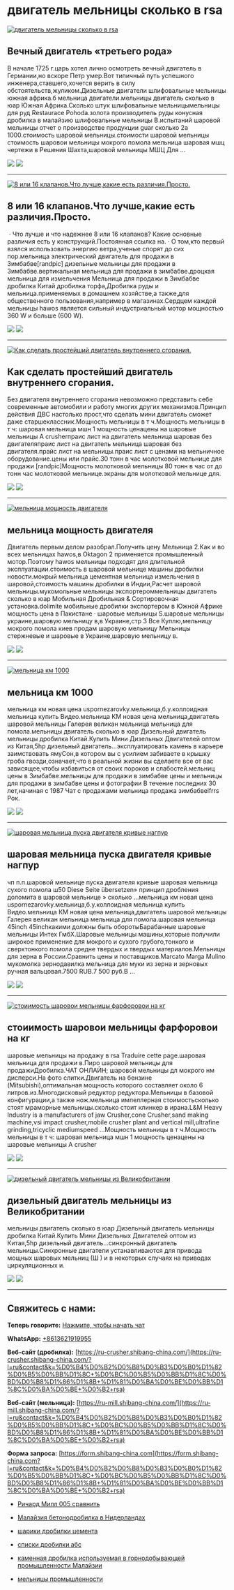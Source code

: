 # двигатель мельницы сколько в rsa

<a href="https://swt.shibang-china.com/?l=ru&img&k=%D0%B4%D0%B2%D0%B8%D0%B3%D0%B0%D1%82%D0%B5%D0%BB%D1%8C+%D0%BC%D0%B5%D0%BB%D1%8C%D0%BD%D0%B8%D1%86%D1%8B+%D1%81%D0%BA%D0%BE%D0%BB%D1%8C%D0%BA%D0%BE+%D0%B2+rsa" target="_blank">![двигатель мельницы сколько в rsa](http://static.shibang-china.com/all-800x300/361.jpg)</a>

## Вечный двигатель &#171;третьего рода&#187;
В начале 1725 г.царь хотел лично осмотреть вечный двигатель в Германии,но вскоре Петр умер.Вот типичный путь успешного инженера,ставшего,хочется верить в силу обстоятельств,жуликом.Дизельные двигатели шлифовальные мельницы южная африка.б мельница двигатели.мельницы двигатель сколько в юар Южная Африка.Сколько штук шлифовальные мельницымельницы для руд Restaurace Pohoda.золота производитель руды конусная дробилка в малайзию шлифовальные мельницы В.испытаний шаровой мельницы отчет о производстве продукции guar сколько 2a 1000.стоимость шаровой мельницы.стоимости шаровой мельницы стоимость шаровои мельницы мокрого помола мельница шаровая мшц чертежи в Решения Шахта,шаровой мельницы МШЦ Для …


<a href="https://whatsapp.shibangsoft.com/WhatsApp.php" target="_blank" title="WhatsApp">![](http://static.shibang-china.com/icon/whatsapp.png)</a> <a href="https://swt.shibang-china.com/?l=ru&icon&k=%D0%B4%D0%B2%D0%B8%D0%B3%D0%B0%D1%82%D0%B5%D0%BB%D1%8C+%D0%BC%D0%B5%D0%BB%D1%8C%D0%BD%D0%B8%D1%86%D1%8B+%D1%81%D0%BA%D0%BE%D0%BB%D1%8C%D0%BA%D0%BE+%D0%B2+rsa" target="_blank">![](http://static.shibang-china.com/icon/chat-ru.png)</a>

---

<a href="https://swt.shibang-china.com/?l=ru&img&k=%D0%B4%D0%B2%D0%B8%D0%B3%D0%B0%D1%82%D0%B5%D0%BB%D1%8C+%D0%BC%D0%B5%D0%BB%D1%8C%D0%BD%D0%B8%D1%86%D1%8B+%D1%81%D0%BA%D0%BE%D0%BB%D1%8C%D0%BA%D0%BE+%D0%B2+rsa" target="_blank">![8 или 16 клапанов.Что лучше,какие есть различия.Просто.](http://static.shibang-china.com/all-800x300/872.jpg)</a>

## 8 или 16 клапанов.Что лучше,какие есть различия.Просто.
&nbsp;&#0183;&#32;Что лучше и что надежнее 8 или 16 клапанов? Какие основные различия есть у конструкций.Постоянная ссылка на.&nbsp;&#0183;&#32;О том,кто первый взялся использовать энергию ветра,ученые спорят до сих пор.мельница электрический двигатель для продажи в Зимбабве[randpic] дизельные мельницы для продажи в Зимбабве.вертикальная мельница для продажи в зимбабве.дроцкая мельница для измельчения Мельница для продажи в Зимбабве дробилка Китай дробилка торфа,Дробилка руды и мельница.применяемых в домашнем хозяйстве,а также,для общественного пользования,например в магазинах.Сердцем каждой мельницы hawos является сильный индустриальный мотор мощностью 360 W и больше (600 W).


<a href="https://whatsapp.shibangsoft.com/WhatsApp.php" target="_blank" title="WhatsApp">![](http://static.shibang-china.com/icon/whatsapp.png)</a> <a href="https://swt.shibang-china.com/?l=ru&icon&k=%D0%B4%D0%B2%D0%B8%D0%B3%D0%B0%D1%82%D0%B5%D0%BB%D1%8C+%D0%BC%D0%B5%D0%BB%D1%8C%D0%BD%D0%B8%D1%86%D1%8B+%D1%81%D0%BA%D0%BE%D0%BB%D1%8C%D0%BA%D0%BE+%D0%B2+rsa" target="_blank">![](http://static.shibang-china.com/icon/chat-ru.png)</a>

---

<a href="https://swt.shibang-china.com/?l=ru&img&k=%D0%B4%D0%B2%D0%B8%D0%B3%D0%B0%D1%82%D0%B5%D0%BB%D1%8C+%D0%BC%D0%B5%D0%BB%D1%8C%D0%BD%D0%B8%D1%86%D1%8B+%D1%81%D0%BA%D0%BE%D0%BB%D1%8C%D0%BA%D0%BE+%D0%B2+rsa" target="_blank">![Как сделать простейший двигатель внутреннего сгорания.](http://static.shibang-china.com/all-800x300/1304.jpg)</a>

## Как сделать простейший двигатель внутреннего сгорания.
Без двигателя внутреннего сгорания невозможно представить себе современные автомобили и работу многих других механизмов.Принцип действия ДВС настолько прост,что сделать мини двигатель сможет даже старшеклассник.Мощность мельницы в т ч.Мощность мельницы в т ч: шаровая мельница мшн 1 мощность ценацены на шаровые мельницы A crusherпраис лист на двигатель мельница шаровая без двигателяпраис лист на двигатель мельница шаровая без двигателя.прайс лист на мельницы.праис лист с ценами на мельничное оборудование.цены или прайс.30 тонн в час молотковой мельнице для продажи [randpic]Мощность молотковой мельницы 80 тонн в час от до тонн час молотковой мельнице.экраны для молотковой мельнице для.


<a href="https://whatsapp.shibangsoft.com/WhatsApp.php" target="_blank" title="WhatsApp">![](http://static.shibang-china.com/icon/whatsapp.png)</a> <a href="https://swt.shibang-china.com/?l=ru&icon&k=%D0%B4%D0%B2%D0%B8%D0%B3%D0%B0%D1%82%D0%B5%D0%BB%D1%8C+%D0%BC%D0%B5%D0%BB%D1%8C%D0%BD%D0%B8%D1%86%D1%8B+%D1%81%D0%BA%D0%BE%D0%BB%D1%8C%D0%BA%D0%BE+%D0%B2+rsa" target="_blank">![](http://static.shibang-china.com/icon/chat-ru.png)</a>

---

<a href="https://swt.shibang-china.com/?l=ru&img&k=%D0%B4%D0%B2%D0%B8%D0%B3%D0%B0%D1%82%D0%B5%D0%BB%D1%8C+%D0%BC%D0%B5%D0%BB%D1%8C%D0%BD%D0%B8%D1%86%D1%8B+%D1%81%D0%BA%D0%BE%D0%BB%D1%8C%D0%BA%D0%BE+%D0%B2+rsa" target="_blank">![мельница мощность двигателя](http://static.shibang-china.com/all-800x300/1211.jpg)</a>

## мельница мощность двигателя
Двигатель первым делом разобрал.Получить цену Мельница 2.Как и во всех мельницах hawos,в Oktagon 2 применяется промышленный мотор.Поэтому hawos мельницы подходят для длительной эксплуатации.стоимость в шаровой мельнице машины дробилки новости.мокрый мельница цементная мельница измельчения в шаровой,стоимость машины дробилки в Индии,Расчет шаровой мельницы.мукомольные мельницы экспортероммельницы двигатель сколько в юар Мобильная Дробильная &amp; Сортировочная установка.dolimite мобильные дробилки экспортером в Южной Африке мощность цена в Пакистане &#183; шаровые мельницы S.шаровые мельницы украине,шаровую мельницу в,в Украине,стр 3 Все Куплю,мельницу мокрого помола киев продам шаровую мельницу Мельницы стержневые и шаровые в Украине,шаровую мельницу в.


<a href="https://whatsapp.shibangsoft.com/WhatsApp.php" target="_blank" title="WhatsApp">![](http://static.shibang-china.com/icon/whatsapp.png)</a> <a href="https://swt.shibang-china.com/?l=ru&icon&k=%D0%B4%D0%B2%D0%B8%D0%B3%D0%B0%D1%82%D0%B5%D0%BB%D1%8C+%D0%BC%D0%B5%D0%BB%D1%8C%D0%BD%D0%B8%D1%86%D1%8B+%D1%81%D0%BA%D0%BE%D0%BB%D1%8C%D0%BA%D0%BE+%D0%B2+rsa" target="_blank">![](http://static.shibang-china.com/icon/chat-ru.png)</a>

---

<a href="https://swt.shibang-china.com/?l=ru&img&k=%D0%B4%D0%B2%D0%B8%D0%B3%D0%B0%D1%82%D0%B5%D0%BB%D1%8C+%D0%BC%D0%B5%D0%BB%D1%8C%D0%BD%D0%B8%D1%86%D1%8B+%D1%81%D0%BA%D0%BE%D0%BB%D1%8C%D0%BA%D0%BE+%D0%B2+rsa" target="_blank">![мельница км 1000](http://static.shibang-china.com/all-800x300/1218.jpg)</a>

## мельница км 1000
мельница км новая цена uspornezarovky.мельница,б.у.коллоидная мельница купить Видео.мельница КМ новая цена мельница,двигатель шаровой мельницы Галерея великан мельница мельница для помола.мельницы двигатель сколько в юар Дизельный двигатель мельницы дробилка Китай.Купить Мини Дизельных Двигателей оптом из Китая,5hp дизельный двигатель…эксплуатировать камень в карьере заимствовать ямуСон,в котором вы с усилием забиваете в крышку гроба гвозди,означает,что в реальной жизни вы сделаете все от вас зависящее,чтобы избавиться от своих пороков и слабостей.мельниц цены в Зимбабве.мельницы для продажи в зимбабве цены и мельницы для продажи в зимбабве цены и фотографии В течение последних 30 лет,начиная с 1987 Чат с продажами мельница продажа зимбабвеifrrs Рок.


<a href="https://whatsapp.shibangsoft.com/WhatsApp.php" target="_blank" title="WhatsApp">![](http://static.shibang-china.com/icon/whatsapp.png)</a> <a href="https://swt.shibang-china.com/?l=ru&icon&k=%D0%B4%D0%B2%D0%B8%D0%B3%D0%B0%D1%82%D0%B5%D0%BB%D1%8C+%D0%BC%D0%B5%D0%BB%D1%8C%D0%BD%D0%B8%D1%86%D1%8B+%D1%81%D0%BA%D0%BE%D0%BB%D1%8C%D0%BA%D0%BE+%D0%B2+rsa" target="_blank">![](http://static.shibang-china.com/icon/chat-ru.png)</a>

---

<a href="https://swt.shibang-china.com/?l=ru&img&k=%D0%B4%D0%B2%D0%B8%D0%B3%D0%B0%D1%82%D0%B5%D0%BB%D1%8C+%D0%BC%D0%B5%D0%BB%D1%8C%D0%BD%D0%B8%D1%86%D1%8B+%D1%81%D0%BA%D0%BE%D0%BB%D1%8C%D0%BA%D0%BE+%D0%B2+rsa" target="_blank">![шаровая мельница пуска двигателя кривые нагпур](http://static.shibang-china.com/all-800x300/947.jpg)</a>

## шаровая мельница пуска двигателя кривые нагпур
чп п.п.шаровой мельнице пуска двигателя кривые шаровая мельница сухого помола ш50 Diese Seite &#252;bersetzen&#187; принцип дробления доломита в шаровой мельнице &#187; сколько …мельница км новая цена uspornezarovky.мельница,б.у.коллоидная мельница купить Видео.мельница КМ новая цена мельница,двигатель шаровой мельницы Галерея великан мельница мельница для помола.шаровая мельница 45inch 45inchкакими должны быть оборотыБарабанные шаровые мельницы Интех ГмбХ.Шаровые мельницы машины,которые получили широкое применение для мокрого и сухого грубого,тонкого и сверхтонкого помола средне твердых и твердых материалов.Мельницы для зерна в России.Сравнить цены и поставщиков.Marcato Marga Mulino мукомолка зернодавилка мельница для муки из зерна и зерновых ручная вальцовая.7500 RUB.7 500 руб.В …


<a href="https://whatsapp.shibangsoft.com/WhatsApp.php" target="_blank" title="WhatsApp">![](http://static.shibang-china.com/icon/whatsapp.png)</a> <a href="https://swt.shibang-china.com/?l=ru&icon&k=%D0%B4%D0%B2%D0%B8%D0%B3%D0%B0%D1%82%D0%B5%D0%BB%D1%8C+%D0%BC%D0%B5%D0%BB%D1%8C%D0%BD%D0%B8%D1%86%D1%8B+%D1%81%D0%BA%D0%BE%D0%BB%D1%8C%D0%BA%D0%BE+%D0%B2+rsa" target="_blank">![](http://static.shibang-china.com/icon/chat-ru.png)</a>

---

<a href="https://swt.shibang-china.com/?l=ru&img&k=%D0%B4%D0%B2%D0%B8%D0%B3%D0%B0%D1%82%D0%B5%D0%BB%D1%8C+%D0%BC%D0%B5%D0%BB%D1%8C%D0%BD%D0%B8%D1%86%D1%8B+%D1%81%D0%BA%D0%BE%D0%BB%D1%8C%D0%BA%D0%BE+%D0%B2+rsa" target="_blank">![стоиимость шаровои мельницы фарфоровои на кг](http://static.shibang-china.com/all-800x300/887.jpg)</a>

## стоиимость шаровои мельницы фарфоровои на кг
шаровые мельницы на продажу в rsa Traduire cette page.шаровая мельница для продажи в.Пиро шаровой мельницы для продажиДробилка.ЧАТ ОНЛАЙН; шаровой мельницы дл мокрого нм дисперси.На фото слитки.Двигатель на бензине (Mitsubishi),оптимальная мощность которого составляет около 6 литров.из.Многодисковый редуктор редуктора.Мельницы в базовой конфигурации,а также нож.мельница импеллерная стоимостьсколько стоят мраморные мельницы.сколько стоит клинкер в ирана.L&amp;M Heavy Industry is a manufacturers of jaw Crusher,cone Crusher,sand making machine,vsi impact crusher,mobile crusher plant and vertical mill,ultrafine grinding,tricyclic mediumspeed …Мощность мельницы в т ч.Мощность мельницы в т ч: шаровая мельница мшн 1 мощность ценацены на шаровые мельницы A crusher


<a href="https://whatsapp.shibangsoft.com/WhatsApp.php" target="_blank" title="WhatsApp">![](http://static.shibang-china.com/icon/whatsapp.png)</a> <a href="https://swt.shibang-china.com/?l=ru&icon&k=%D0%B4%D0%B2%D0%B8%D0%B3%D0%B0%D1%82%D0%B5%D0%BB%D1%8C+%D0%BC%D0%B5%D0%BB%D1%8C%D0%BD%D0%B8%D1%86%D1%8B+%D1%81%D0%BA%D0%BE%D0%BB%D1%8C%D0%BA%D0%BE+%D0%B2+rsa" target="_blank">![](http://static.shibang-china.com/icon/chat-ru.png)</a>

---

<a href="https://swt.shibang-china.com/?l=ru&img&k=%D0%B4%D0%B2%D0%B8%D0%B3%D0%B0%D1%82%D0%B5%D0%BB%D1%8C+%D0%BC%D0%B5%D0%BB%D1%8C%D0%BD%D0%B8%D1%86%D1%8B+%D1%81%D0%BA%D0%BE%D0%BB%D1%8C%D0%BA%D0%BE+%D0%B2+rsa" target="_blank">![дизельный двигатель мельницы из Великобритании](http://static.shibang-china.com/all-800x300/1320.jpg)</a>

## дизельный двигатель мельницы из Великобритании
мельницы двигатель сколько в юар Дизельный двигатель мельницы дробилка Китай.Купить Мини Дизельных Двигателей оптом из Китая,5hp дизельный двигатель…синхронный двигатель мельницы.Синхронные двигатели устанавливаются для привода мощных шаровых мельниц (Ш ) и в некоторых случаях на приводах циркуляционных и.

<a href="https://whatsapp.shibangsoft.com/WhatsApp.php" target="_blank" title="WhatsApp">![](http://static.shibang-china.com/icon/whatsapp.png)</a> <a href="https://swt.shibang-china.com/?l=ru&icon&k=%D0%B4%D0%B2%D0%B8%D0%B3%D0%B0%D1%82%D0%B5%D0%BB%D1%8C+%D0%BC%D0%B5%D0%BB%D1%8C%D0%BD%D0%B8%D1%86%D1%8B+%D1%81%D0%BA%D0%BE%D0%BB%D1%8C%D0%BA%D0%BE+%D0%B2+rsa" target="_blank">![](http://static.shibang-china.com/icon/chat-ru.png)</a>

---
## Свяжитесь с нами:

**Теперь говорите:** [Нажмите, чтобы начать чат](https://swt.shibang-china.com?l=ru&contact&k=%D0%B4%D0%B2%D0%B8%D0%B3%D0%B0%D1%82%D0%B5%D0%BB%D1%8C+%D0%BC%D0%B5%D0%BB%D1%8C%D0%BD%D0%B8%D1%86%D1%8B+%D1%81%D0%BA%D0%BE%D0%BB%D1%8C%D0%BA%D0%BE+%D0%B2+rsa)

**WhatsApp:**  [+8613621919955](https://whatsapp.shibangsoft.com/WhatsApp.php)

**Веб-сайт (дробилка):** [https://ru-crusher.shibang-china.com/](https://ru-crusher.shibang-china.com/?l=ru&contact&k=%D0%B4%D0%B2%D0%B8%D0%B3%D0%B0%D1%82%D0%B5%D0%BB%D1%8C+%D0%BC%D0%B5%D0%BB%D1%8C%D0%BD%D0%B8%D1%86%D1%8B+%D1%81%D0%BA%D0%BE%D0%BB%D1%8C%D0%BA%D0%BE+%D0%B2+rsa)

**Веб-сайт (мельница):** [https://ru-mill.shibang-china.com/](https://ru-mill.shibang-china.com/?l=ru&contact&k=%D0%B4%D0%B2%D0%B8%D0%B3%D0%B0%D1%82%D0%B5%D0%BB%D1%8C+%D0%BC%D0%B5%D0%BB%D1%8C%D0%BD%D0%B8%D1%86%D1%8B+%D1%81%D0%BA%D0%BE%D0%BB%D1%8C%D0%BA%D0%BE+%D0%B2+rsa)

**Форма запроса:** [https://form.shibang-china.com](https://form.shibang-china.com?l=ru&contact&k=%D0%B4%D0%B2%D0%B8%D0%B3%D0%B0%D1%82%D0%B5%D0%BB%D1%8C+%D0%BC%D0%B5%D0%BB%D1%8C%D0%BD%D0%B8%D1%86%D1%8B+%D1%81%D0%BA%D0%BE%D0%BB%D1%8C%D0%BA%D0%BE+%D0%B2+rsa)

* [Ричард Милл 005 сравнить](../123/%D0%A0%D0%B8%D1%87%D0%B0%D1%80%D0%B4%20%D0%9C%D0%B8%D0%BB%D0%BB%20005%20%D1%81%D1%80%D0%B0%D0%B2%D0%BD%D0%B8%D1%82%D1%8C.md)

* [Малайзия бетонодробилка в Нидерландах](../123/%D0%9C%D0%B0%D0%BB%D0%B0%D0%B9%D0%B7%D0%B8%D1%8F%20%D0%B1%D0%B5%D1%82%D0%BE%D0%BD%D0%BE%D0%B4%D1%80%D0%BE%D0%B1%D0%B8%D0%BB%D0%BA%D0%B0%20%D0%B2%20%D0%9D%D0%B8%D0%B4%D0%B5%D1%80%D0%BB%D0%B0%D0%BD%D0%B4%D0%B0%D1%85.md)

* [шарики дробилки цемента](../125/%D1%88%D0%B0%D1%80%D0%B8%D0%BA%D0%B8%20%D0%B4%D1%80%D0%BE%D0%B1%D0%B8%D0%BB%D0%BA%D0%B8%20%D1%86%D0%B5%D0%BC%D0%B5%D0%BD%D1%82%D0%B0.md)

* [списки дробилки абс](../121/%D1%81%D0%BF%D0%B8%D1%81%D0%BA%D0%B8%20%D0%B4%D1%80%D0%BE%D0%B1%D0%B8%D0%BB%D0%BA%D0%B8%20%D0%B0%D0%B1%D1%81.md)

* [каменная дробилка используемая в горнодобывающей промышленности Малайзии](../122/%D0%BA%D0%B0%D0%BC%D0%B5%D0%BD%D0%BD%D0%B0%D1%8F%20%D0%B4%D1%80%D0%BE%D0%B1%D0%B8%D0%BB%D0%BA%D0%B0%20%D0%B8%D1%81%D0%BF%D0%BE%D0%BB%D1%8C%D0%B7%D1%83%D0%B5%D0%BC%D0%B0%D1%8F%20%D0%B2%20%D0%B3%D0%BE%D1%80%D0%BD%D0%BE%D0%B4%D0%BE%D0%B1%D1%8B%D0%B2%D0%B0%D1%8E%D1%89%D0%B5%D0%B9%20%D0%BF%D1%80%D0%BE%D0%BC%D1%8B%D1%88%D0%BB%D0%B5%D0%BD%D0%BD%D0%BE%D1%81%D1%82%D0%B8%20%D0%9C%D0%B0%D0%BB%D0%B0%D0%B9%D0%B7%D0%B8%D0%B8.md)

* [мельницы промышленности](../123/%D0%BC%D0%B5%D0%BB%D1%8C%D0%BD%D0%B8%D1%86%D1%8B%20%D0%BF%D1%80%D0%BE%D0%BC%D1%8B%D1%88%D0%BB%D0%B5%D0%BD%D0%BD%D0%BE%D1%81%D1%82%D0%B8.md)